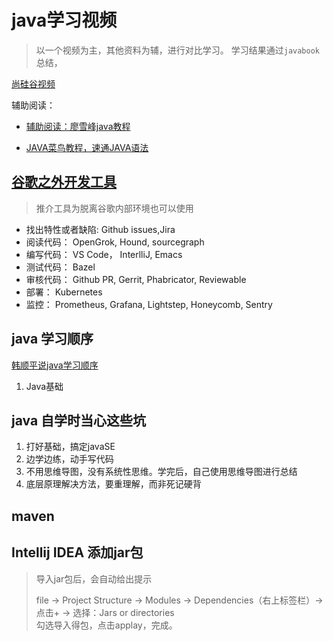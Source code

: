 # java学习视频

> 以一个视频为主，其他资料为辅，进行对比学习。
> 学习结果通过`javabook`总结，

[尚硅谷视频](https://www.bilibili.com/video/BV1Kb411W75N?p=42)


辅助阅读：

* [辅助阅读：廖雪峰java教程](https://www.liaoxuefeng.com/wiki/1252599548343744/1265121791832960)

* [JAVA菜鸟教程，速通JAVA语法](https://www.runoob.com/java/java-arraylist.html)

## [谷歌之外开发工具](https://github.com/jhuangtw/xg2xg)

> 推介工具为脱离谷歌内部环境也可以使用

* 找出特性或者缺陷: Github issues,Jira
* 阅读代码： OpenGrok, Hound, sourcegraph
* 编写代码： VS Code， InterlliJ, Emacs
* 测试代码： Bazel
* 审核代码： Github PR, Gerrit, Phabricator, Reviewable
* 部署： Kubernetes
* 监控： Prometheus, Grafana, Lightstep, Honeycomb, Sentry

## java 学习顺序

[韩顺平说java学习顺序](https://www.bilibili.com/video/BV14K4y177Qk)

1. Java基础

## java 自学时当心这些坑

1. 打好基础，搞定javaSE
2. 边学边练，动手写代码
3. 不用思维导图，没有系统性思维。学完后，自己使用思维导图进行总结
4. 底层原理解决方法，要重理解，而非死记硬背

## maven

## Intellij IDEA 添加jar包

> 导入jar包后，会自动给出提示
> 
> file -> Project Structure -> Modules -> Dependencies（右上标签栏）-> 点击+ -> 选择：Jars or directories  
> 勾选导入得包，点击applay，完成。